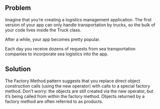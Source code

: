 
## Problem

Imagine that you’re creating a logistics management application.
The first version of your app can only handle transportation by trucks, so the bulk of your code lives inside the Truck class.

After a while, your app becomes pretty popular.

Each day you receive dozens of requests from sea transportation companies to incorporate sea logistics into the app.

## Solution
The Factory Method pattern suggests that you replace direct object construction calls (using the new operator) with calls to a special factory method. Don’t worry: the objects are still created via the new operator, but it’s being called from within the factory method. 
Objects returned by a factory method are often referred to as products.

